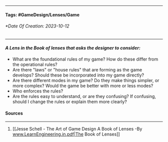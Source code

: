 __________________________________________________________________________
#### **Tags:** #GameDesign/Lenses/Game
###### *Date Of Creation: 2023-10-12
__________________________________________________________________________

#### ***A Lens in the Book of lenses that asks the designer to consider:***
- What are the foundational rules of my game? How do these differ from the operational rules?
- Are there "laws" or "house rules" that are forming as the game develops? Should these be incorporated into my game directly?
- Are there different modes in my game? Do they make things simpler, or more complex? Would the game be better with more or less modes?
- Who enforces the rules?
- Are the rules easy to understand, or are they confusing? If confusing, should I change the rules or explain them more clearly?
#### Sources
__________________________________________________________________________
1. [[Jesse Schell - The Art of Game Design A Book of Lenses -By www.LearnEngineering.in.pdf|The Book of Lenses]]